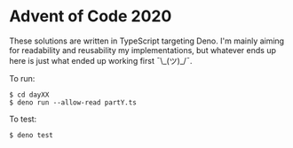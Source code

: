 # Advent of Code 2020

These solutions are written in TypeScript targeting Deno. I'm mainly aiming for
readability and reusability my implementations, but whatever ends up here is
just what ended up working first ¯\\\_(ツ)\_/¯.

To run:

```console
$ cd dayXX
$ deno run --allow-read partY.ts
```

To test:

```console
$ deno test
```
